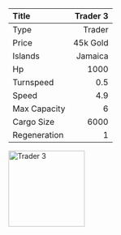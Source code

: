 |Title        | Trader 3
|:-|-:
|Type         | Trader               
|Price        | 45k Gold    
|Islands      | Jamaica
|Hp           | 1000
|Turnspeed    | 0.5
|Speed        | 4.9
|Max Capacity | 6
|Cargo Size   | 6000
|Regeneration | 1

<img src="assets/img/trader.png" alt="Trader 3" width="150px" length="150px">

